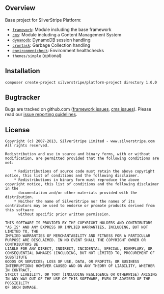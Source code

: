 ## Overview

Base project for SilverStripe Platform:

 * [`framework`](http://github.com/silverstripe/silverstripe-framework): Module including the base framework
 * [`cms`](http://github.com/silverstripe/silverstripe-cms): Module including a Content Management System
 * [`dynamodb`](https://github.com/silverstripe/silverstripe-dynamodb): DynamoDB session handling
 * [`crontask`](https://github.com/silverstripe-labs/silverstripe-crontask): Garbage Collection handling
 * [`environmentcheck`](https://github.com/silverstripe-labs/silverstripe-environmentcheck): Environment healthchecks
 * `themes/simple` (optional)

## Installation ##

	composer create-project silverstripe/platform-project directory 1.0.0

## Bugtracker ##

Bugs are tracked on github.com ([framework issues](https://github.com/silverstripe/silverstripe-framework/issues),
[cms issues](https://github.com/silverstripe/silverstripe-cms/issues)).
Please read our [issue reporting guidelines](http://doc.silverstripe.org/framework/en/misc/contributing/issues).

## License ##

	Copyright (c) 2007-2013, SilverStripe Limited - www.silverstripe.com
	All rights reserved.

	Redistribution and use in source and binary forms, with or without modification, are permitted provided that the following conditions are met:

	    * Redistributions of source code must retain the above copyright notice, this list of conditions and the following disclaimer.
	    * Redistributions in binary form must reproduce the above copyright notice, this list of conditions and the following disclaimer in the
	      documentation and/or other materials provided with the distribution.
	    * Neither the name of SilverStripe nor the names of its contributors may be used to endorse or promote products derived from this software
	      without specific prior written permission.

	THIS SOFTWARE IS PROVIDED BY THE COPYRIGHT HOLDERS AND CONTRIBUTORS "AS IS" AND ANY EXPRESS OR IMPLIED WARRANTIES, INCLUDING, BUT NOT LIMITED TO, THE
	IMPLIED WARRANTIES OF MERCHANTABILITY AND FITNESS FOR A PARTICULAR PURPOSE ARE DISCLAIMED. IN NO EVENT SHALL THE COPYRIGHT OWNER OR CONTRIBUTORS BE
	LIABLE FOR ANY DIRECT, INDIRECT, INCIDENTAL, SPECIAL, EXEMPLARY, OR CONSEQUENTIAL DAMAGES (INCLUDING, BUT NOT LIMITED TO, PROCUREMENT OF SUBSTITUTE
	GOODS OR SERVICES; LOSS OF USE, DATA, OR PROFITS; OR BUSINESS INTERRUPTION) HOWEVER CAUSED AND ON ANY THEORY OF LIABILITY, WHETHER IN CONTRACT,
	STRICT LIABILITY, OR TORT (INCLUDING NEGLIGENCE OR OTHERWISE) ARISING IN ANY WAY OUT OF THE USE OF THIS SOFTWARE, EVEN IF ADVISED OF THE POSSIBILITY
	OF SUCH DAMAGE.
